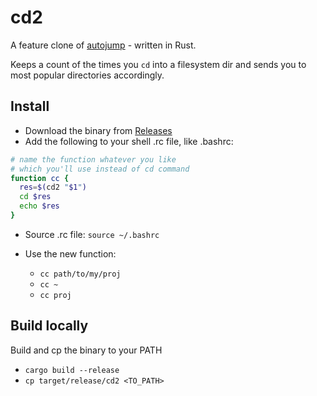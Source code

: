 # cd2

A feature clone of [autojump](https://github.com/wting/autojump) - written in Rust.

Keeps a count of the times you `cd` into a filesystem dir and sends you to most popular directories accordingly.

## Install

- Download the binary from [Releases](https://github.com/skyward-luke/cd2/releases)
- Add the following to your shell .rc file, like .bashrc:

```bash
# name the function whatever you like
# which you'll use instead of cd command
function cc {
  res=$(cd2 "$1")
  cd $res
  echo $res
}
```

- Source .rc file: `source ~/.bashrc`

- Use the new function:
  - `cc path/to/my/proj`
  - `cc ~`
  - `cc proj`

## Build locally

Build and cp the binary to your PATH

- `cargo build --release`
- `cp target/release/cd2 <TO_PATH>`
